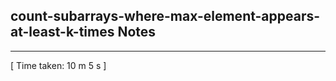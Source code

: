 <h2>count-subarrays-where-max-element-appears-at-least-k-times Notes</h2><hr>[ Time taken: 10 m 5 s ]